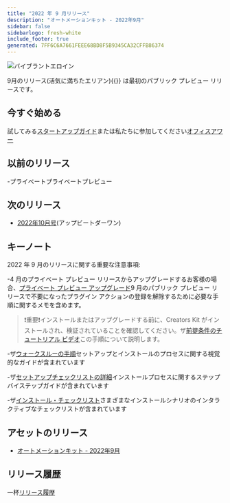 ```yaml
---
title: "2022 年 9 月リリース"
description: "オートメーションキット - 2022年9月"
sidebar: false
sidebarlogo: fresh-white
include_footer: true
generated: 7FF6C6A7661FEEE68BD8F5B9345CA32CFFB86374
---
```


![バイブラントエロイン](/images/vibrant-elion.png)

9月のリリース(活気に満ちたエリアン){{<product-name>}} は最初のパブリック プレビュー リリースです。

## 今すぐ始める

試してみる[スタートアップガイド](/ja/get-started)または私たちに参加してください[オフィスアワー](/ja/office-hours)

## 以前のリリース

-プライベートプライベートプレビュー

## 次のリリース

- [2022年10月号](/ja/releases/october-2022)(アップビートダーワン)

## キーノート

2022 年 9 月のリリースに関する重要な注意事項:

-4 月のプライベート プレビュー リリースからアップグレードするお客様の場合、[プライベート プレビュー アップグレード](https://github.com/microsoft/powercat-automation-kit/blob/main/docs/private-preview-upgrade.md)9 月のパブリック プレビュー リリースで不要になったプラグイン アクションの登録を解除するために必要な手順に関するメモを含めます。

>❗重要❗インストールまたはアップグレードする前に、Creators Kit がインストールされ、検証されていることを確認してください。ザ[前提条件のチュートリアル ビデオ](https://github.com/microsoft/powercat-automation-kit/blob/main/docs/walkthrough.md)この手順について説明します。

-ザ[ウォークスルーの手順](https://github.com/microsoft/powercat-automation-kit/blob/main/docs/walkthrough.md)セットアップとインストールのプロセスに関する視覚的なガイドが含まれています

-ザ[セットアップチェックリストの詳細](https://learn.microsoft.com/power-automate/guidance/automation-kit/setup/setup-checklist)インストールプロセスに関するステップバイステップガイドが含まれています

-ザ[インストール・チェックリスト](/ja/get-started/install-checklist)さまざまなインストールシナリオのインタラクティブなチェックリストが含まれています

## アセットのリリース

- [オートメーションキット - 2022年9月](https://github.com/microsoft/powercat-automation-kit/releases/tag/AutomationKit-September2022)

## リリース履歴

一杯[リリース履歴](/ja/releases)

